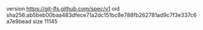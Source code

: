 version https://git-lfs.github.com/spec/v1
oid sha256:ab5beb00baa483dfece71a2dc151bc8e788fb262781ad9c7f3e337c6a7e9bead
size 11145

